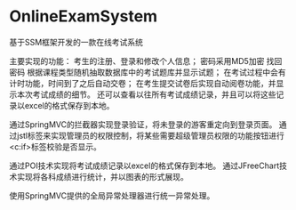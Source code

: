 # OnlineExamSystem
基于SSM框架开发的一款在线考试系统


主要实现的功能：
考生的注册、登录和修改个人信息；
密码采用MD5加密
找回密码
根据课程类型随机抽取数据库中的考试题库并显示试题；
在考试过程中会有计时功能，时间到了之后自动交卷；
在考生提交试卷后实现自动阅卷功能，并显示本次考试成绩的细节。
还可以查看以往所有考试成绩记录，并且可以将这些记录以excel的格式保存到本地。

通过SpringMVC的拦截器实现登录验证，将未登录的游客重定向到登录页面。
通过jstl标签来实现管理员的权限控制，将某些需要超级管理员权限的功能按钮进行<c:if>标签校验是否显示。

通过POI技术实现将考试成绩记录以excel的格式保存到本地。
通过JFreeChart技术实现将各科成绩进行统计，并以图表的形式展现。

使用SpringMVC提供的全局异常处理器进行统一异常处理。

